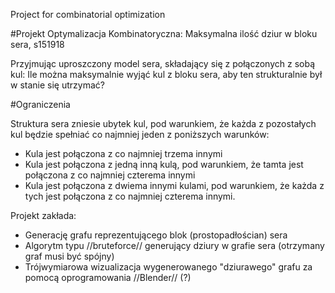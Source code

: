 Project for combinatorial optimization

#Projekt Optymalizacja Kombinatoryczna: Maksymalna ilość dziur w bloku sera, s151918

Przyjmując uproszczony model sera, składający się z połączonych z sobą kul: Ile można maksymalnie wyjąć kul z bloku sera, aby ten strukturalnie był w stanie się utrzymać?

#Ograniczenia

Struktura sera zniesie ubytek kul, pod warunkiem, że każda z pozostałych kul będzie spełniać co najmniej jeden z poniższych warunków:
  * Kula jest połączona z co najmniej trzema innymi
  * Kula jest połączona z jedną inną kulą, pod warunkiem, że tamta jest połączona z co najmniej czterema innymi
  * Kula jest połączona z dwiema innymi kulami, pod warunkiem, że każda z tych jest połączona z co najmniej czterema innymi.

Projekt zakłada: 
  * Generację grafu reprezentującego blok (prostopadłościan) sera
  * Algorytm typu //bruteforce// generujący dziury w grafie sera (otrzymany graf musi być spójny)
  * Trójwymiarowa wizualizacja wygenerowanego "dziurawego" grafu za pomocą oprogramowania //Blender// (?)
